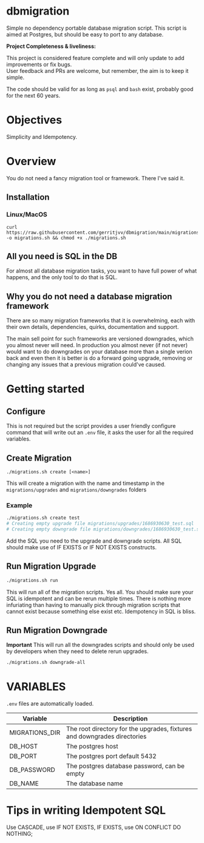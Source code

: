 # dbmigration

Simple no dependency portable database migration script.
This script is aimed at Postgres, but should be easy to port to any database.

**Project Completeness & liveliness:**

This project is considered feature complete and will only update to add improvements or fix bugs.  
User feedback and PRs are welcome, but remember, the aim is to keep it simple.

The code should be valid for as long as `psql` and `bash` exist, probably good for the next 60 years.

# Objectives

Simplicity and Idempotency.

# Overview

You do not need a fancy migration tool or framework. There I've said it.

## Installation

### Linux/MacOS

```
curl https://raw.githubusercontent.com/gerritjvv/dbmigration/main/migrations.sh -o migrations.sh && chmod +x ./migrations.sh 
```

## All you need is SQL in the DB

For almost all database migration tasks, you want to have full power of what happens, and the only tool to do that is
SQL.

## Why you do not need a database migration framework

There are so many migration frameworks that it is overwhelming, each with their own details, dependencies, quirks,
documentation and support.

The main sell point for such frameworks are versioned downgrades, which you almost never will need.
In production you almost never (if not never) would want to do downgrades on your database more than a single verion
back
and even then it is better is do a forward going upgrade, removing or changing any issues that a previous migration
could've caused.

# Getting started

## Configure

This is not required but the script provides a user friendly configure command that will write out an `.env` file,
it asks the user for all the required variables.

## Create Migration

`./migrations.sh create [<name>]`

This will create a migration with the name and timestamp in the `migrations/upgrades` and `migrations/downgrades`
folders

### Example

```bash
./migrations.sh create test
# Creating empty upgrade file migrations/upgrades/1686930630_test.sql
# Creating empty downgrade file migrations/downgrades/1686930630_test.sql
```

Add the SQL you need to the upgrade and downgrade scripts.
All SQL should make use of IF EXISTS or IF NOT EXISTS constructs.

## Run Migration Upgrade

```bash
./migrations.sh run
```

This will run all of the migration scripts. Yes all. You should make sure your SQL is idempotent and can be rerun
multiple times. There is nothing more infuriating than having to manually pick through migration scripts that cannot
exist
because something else exist etc. Idempotency in SQL is bliss.

## Run Migration Downgrade

**Important**
This will run all the downgrades scripts and should only be used by developers when they need to delete rerun upgrades.

```bash
./migrations.sh downgrade-all
```

# VARIABLES

`.env` files are automatically loaded.

| Variable       | Description                                                              |
|----------------|--------------------------------------------------------------------------|
| MIGRATIONS_DIR | The root directory for the upgrades, fixtures and downgrades directories |
| DB_HOST        | The postgres host                                                        |
| DB_PORT        | The postgres port default 5432                                           |
| DB_PASSWORD    | The postgres database password, can be empty                             |
| DB_NAME        | The database name                                                        |

# Tips in writing Idempotent SQL

Use CASCADE, use IF NOT EXISTS, IF EXISTS, use ON CONFLICT DO NOTHING;
